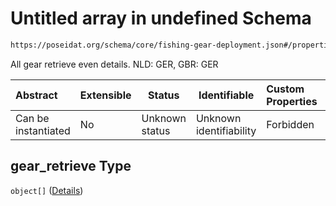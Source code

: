 # Untitled array in undefined Schema

```txt
https://poseidat.org/schema/core/fishing-gear-deployment.json#/properties/gear_retrieve
```

All gear retrieve even details. NLD: GER, GBR: GER


| Abstract            | Extensible | Status         | Identifiable            | Custom Properties | Additional Properties | Access Restrictions | Defined In                                                                                         |
| :------------------ | ---------- | -------------- | ----------------------- | :---------------- | --------------------- | ------------------- | -------------------------------------------------------------------------------------------------- |
| Can be instantiated | No         | Unknown status | Unknown identifiability | Forbidden         | Allowed               | none                | [fishing-gear-deployment.json\*](schemas/core/fishing-gear-deployment.json "open original schema") |

## gear_retrieve Type

`object[]` ([Details](fishing-gear-deployment-properties-gear_retrieve-items.md))
